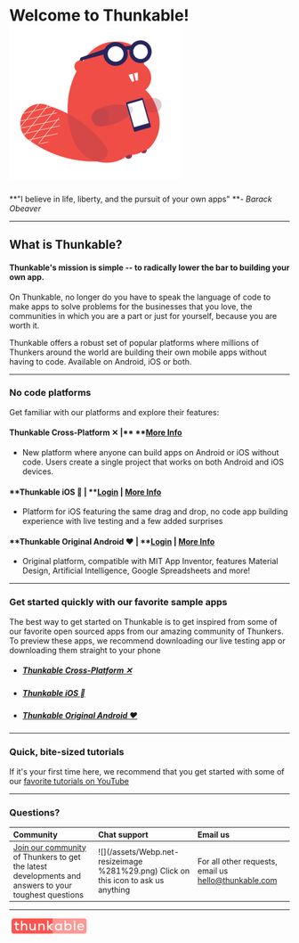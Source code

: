 # Welcome to Thunkable!![](/assets/official-beaver-logo.png)

**"I believe in life, liberty, and the pursuit of your own apps" **_- Barack Obeaver_

---

## What is Thunkable?

#### Thunkable's mission is simple -- to radically lower the bar to building your own app.

On Thunkable, no longer do you have to speak the language of code to make apps to solve problems for the businesses that you love, the communities in which you are a part or just for yourself, because you are worth it.

Thunkable offers a robust set of popular platforms where millions of Thunkers around the world are building their own mobile apps without having to code. Available on Android, iOS or both.

---

### No code platforms

Get familiar with our platforms and explore their features:

#### **Thunkable Cross-Platform ✕** \|** **[More Info](/docs.thunkable.com/x/)

* New platform where anyone can build apps on Android or iOS without code. Users create a single project that works on both Android and iOS devices. 

#### **Thunkable iOS ** \|** **[**Login**](https://ios.thunkable.com) \| [More Info](/ios/README.md)

* Platform for iOS featuring the same drag and drop, no code app building experience with live testing and a few added surprises

#### **Thunkable Original Android **❤** **\|** **[**Login**](http://app.thunkable.com/) \| [More Info](/android/README.md)

* Original platform, compatible with MIT App Inventor, features Material Design, Artificial Intelligence, Google Spreadsheets and more!

---

### Get started quickly with our favorite sample apps

The best way to get started on Thunkable is to get inspired from some of our favorite open sourced apps from our amazing community of Thunkers.  To preview these apps, we recommend downloading our live testing app or downloading them straight to your phone

* ##### [Thunkable Cross-Platform ✕ ](https://docs.thunkable.com/x/1-sample-apps.html)
* ##### [Thunkable iOS  ](https://docs.thunkable.com/ios/idea.html)
* ##### [Thunkable Original Android ❤](https://docs.thunkable.com/android/sample-apps.html)

---

### Quick, bite-sized tutorials

If it's your first time here, we recommend that you get started with some of our [favorite tutorials on YouTube](https://www.youtube.com/channel/UCTVZRyybOCDBL2zLXSeQVsw)

---

### Questions?

| Community | Chat support | Email us |
| :--- | :--- | :--- |
| [Join our community](https://community.thunkable.com/) of Thunkers to get the latest developments and answers to your toughest questions | ![](/assets/Webp.net-resizeimage %281%29.png) Click on this icon to ask us anything | For all other requests, email us [hello@thunkable.com](mailto:hello@thunkable.com) |

---

![](/assets/logo-thunkable.png)

